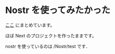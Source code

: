 # Nostr を使ってみたかった

[ここ](https://zenn.dev/yuta331/scraps/3934073a5dbf27) にまとめています。

ほぼ Next のプロジェクトを作ったままです。

nostr を使っているのは /Nostr/test です．
